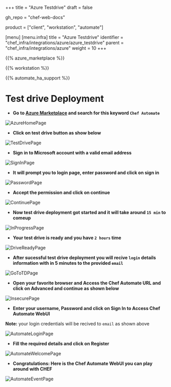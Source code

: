 +++
title = "Azure Testdrive"
draft = false

gh_repo = "chef-web-docs"

product = ["client", "workstation", "automate"]

[menu]
  [menu.infra]
    title = "Azure Testdrive"
    identifier = "chef_infra/integrations/azure/azure_testdrive"
    parent = "chef_infra/integrations/azure"
    weight = 10
+++

{{% azure_marketplace %}}

{{% workstation %}}

{{% automate_ha_support %}}

# Test drive Deployment

- **Go to [Azure Marketplace](https://azure.microsoft.com/en-in/marketplace/) and search for this keyword `Chef Automate`**

![AzureHomePage](/images/Azure-Images/AzureHomePage.png)

- **Click on test drive button as show below**

![TestDrivePage](/images/Azure-Images/TestDrivePage.png)

- **Sign in to Microsoft account with a valid email address**

![SignInPage](/images/Azure-Images/SignInPage.png)

- **It will prompt you to login page, enter password and click on sign in**

![PasswordPage](/images/Azure-Images/PasswordPage.png)

- **Accept the permission and click on continue**

![ContinuePage](/images/Azure-Images/ContinuePage.png)

- **Now test drive deployment got started and it will take around `15 min` to comeup**

![InProgressPage](/images/Azure-Images/InProgressPage.png)

- **Your test drive is ready and you have `2 hours` time**

![DriveReadyPage](/images/Azure-Images/DriveReadyPage.png)

- **After sucessful test drive deployment you will recive `login` details information with in 5 minutes to the provided `email`**

![GoToTDPage](/images/Azure-Images/GoToTDPage.png)

- **Open your favorite browser and Access the Chef Automate URL and click on Advanced and continue as shown below**

![InsecurePage](/images/Azure-Images/InsecurePage.png)

- **Enter your username, Password and click on Sign In to Access Chef Automate WebUI**

**Note:**  your login credentials will be recived to `email` as shown above

![AutomateLoginPage](/images/Azure-Images/AutomateLoginPage.png)

- **Fill the required details and click on Register**

![AutomateWelcomePage](/images/Azure-Images/AutomateWelcomePage.png)

- **Congratulations: Here is the Chef Automate WebUI you can play around with CHEF**

![AutomateEventPage](/images/Azure-Images/AutomateEventPage.png)
